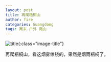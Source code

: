 ```yaml
---
layout: post
title: 再爬梧桐山
author: fire
categories: Guangdong 
tags: 周末 户外 爬山
---
```


![title](https://image.sideproject.cn/titles/title_020.jpg){:class="image-title"}

再爬梧桐山，看这烟雾缭绕的，果然是烟雨梧桐了。

